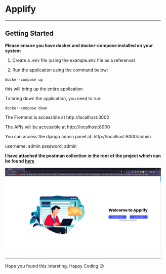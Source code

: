 # Applify

<hr/>

## Getting Started

**Please ensure you have docker and docker-compose installed on your system**

1.  Create a .env file (using the example.env file as a reference)

2.  Run the application using the command below:

```console
docker-compose up
```

this will bring up the entire application

To bring down the application, you need to run:

```console
docker-compose down
```

The Frontend is accessible at http://localhost:3000

The APIs will be accessible at http://localhost:8000

You can access the django admin panel at: http://localhost:8000/admin

username: admin
password: admin

**I have attached the postman collection in the root of the project which can be found [here](https://github.com/BurhanuddinMerchant/applify/blob/master/Applify.postman_collection.json)**

![Landing](https://raw.githubusercontent.com/BurhanuddinMerchant/applify/master/frontend/assets/workflow/landing.png)

<hr/>

Hope you found this intersting. Happy Coding :wink:
